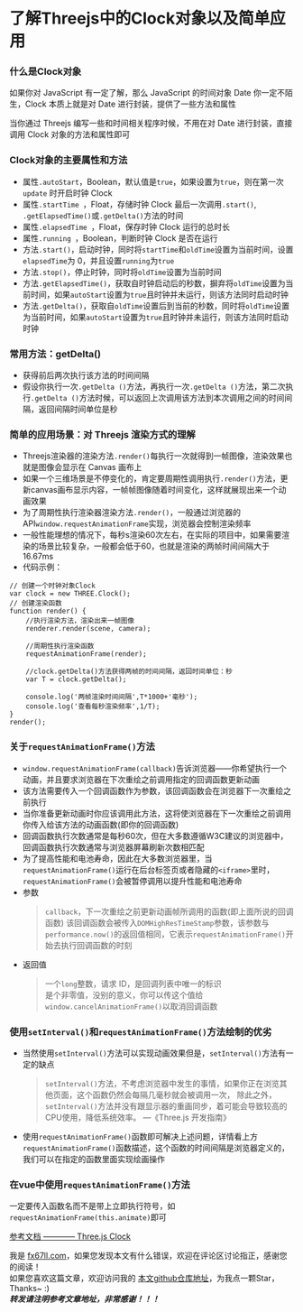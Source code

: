 # 了解Threejs中的Clock对象以及简单应用

### 什么是Clock对象
如果你对 JavaScript 有一定了解，那么 JavaScript 的时间对象 Date 你一定不陌生，Clock 本质上就是对 Date 进行封装，提供了一些方法和属性  

当你通过 Threejs 编写一些和时间相关程序时候，不用在对 Date 进行封装，直接调用 Clock 对象的方法和属性即可  

### Clock对象的主要属性和方法
+ 属性`.autoStart`，Boolean，默认值是`true`，如果设置为`true`，则在第一次`update` 时开启时钟 Clock  
+ 属性`.startTime `，Float，存储时钟 Clock 最后一次调用`.start()`, `.getElapsedTime()`或`.getDelta()`方法的时间  
+ 属性`.elapsedTime `，Float，保存时钟 Clock 运行的总时长  
+ 属性`.running `，Boolean，判断时钟 Clock 是否在运行  
+ 方法`.start()`，启动时钟，同时将`startTime`和`oldTime`设置为当前时间，设置`elapsedTime`为 0，并且设置`running`为`true`  
+ 方法`.stop()`，停止时钟，同时将`oldTime`设置为当前时间  
+ 方法`.getElapsedTime()`，获取自时钟启动后的秒数，摒弃将`oldTime`设置为当前时间，如果`autoStart`设置为`true`且时钟并未运行，则该方法同时启动时钟  
+ 方法`.getDelta()`，获取自`oldTime`设置后到当前的秒数，同时将`oldTime`设置为当前时间，如果`autoStart`设置为`true`且时钟并未运行，则该方法同时启动时钟  

### 常用方法：getDelta()
+ 获得前后两次执行该方法的时间间隔  
+ 假设你执行一次`.getDelta ()`方法，再执行一次`.getDelta ()`方法，第二次执行`.getDelta ()`方法时候，可以返回上次调用该方法到本次调用之间的时间间隔，返回间隔时间单位是秒  

### 简单的应用场景：对 Threejs 渲染方式的理解
+ Threejs渲染器的渲染方法`.render()`每执行一次就得到一帧图像，渲染效果也就是图像会显示在 Canvas 画布上  
+ 如果一个三维场景是不停变化的，肯定要周期性调用执行`.render()`方法，更新canvas画布显示内容，一帧帧图像随着时间变化，这样就展现出来一个动画效果  
+ 为了周期性执行渲染器渲染方法`.render()`，一般通过浏览器的API`window.requestAnimationFrame`实现，浏览器会控制渲染频率  
+ 一般性能理想的情况下，每秒s渲染60次左右，在实际的项目中，如果需要渲染的场景比较复杂，一般都会低于60，也就是渲染的两帧时间间隔大于16.67ms  
+ 代码示例：  
```
// 创建一个时钟对象Clock
var clock = new THREE.Clock();
// 创建渲染函数
function render() {
	//执行渲染方法，渲染出来一帧图像
	renderer.render(scene, camera);
	
	//周期性执行渲染函数
	requestAnimationFrame(render);
	
	//clock.getDelta()方法获得两帧的时间间隔，返回时间单位：秒
	var T = clock.getDelta();
	
	console.log('两帧渲染时间间隔',T*1000+'毫秒');
	console.log('查看每秒渲染频率',1/T);
}
render();
```

### 关于`requestAnimationFrame()`方法
+ `window.requestAnimationFrame(callback)`告诉浏览器——你希望执行一个动画，并且要求浏览器在下次重绘之前调用指定的回调函数更新动画  
+ 该方法需要传入一个回调函数作为参数，该回调函数会在浏览器下一次重绘之前执行  
+ 当你准备更新动画时你应该调用此方法，这将使浏览器在下一次重绘之前调用你传入给该方法的动画函数(即你的回调函数)  
+ 回调函数执行次数通常是每秒60次，但在大多数遵循W3C建议的浏览器中，回调函数执行次数通常与浏览器屏幕刷新次数相匹配  
+ 为了提高性能和电池寿命，因此在大多数浏览器里，当`requestAnimationFrame()`运行在后台标签页或者隐藏的`<iframe>`里时，`requestAnimationFrame()`会被暂停调用以提升性能和电池寿命  
+ 参数
	> `callback`，下一次重绘之前更新动画帧所调用的函数(即上面所说的回调函数)
	> 该回调函数会被传入`DOMHighResTimeStamp`参数，该参数与`performance.now()`的返回值相同，它表示`requestAnimationFrame()`开始去执行回调函数的时刻  
+ 返回值  
	> 一个`long`整数，请求 ID，是回调列表中唯一的标识  
	> 是个非零值，没别的意义，你可以传这个值给`window.cancelAnimationFrame()`以取消回调函数  

### 使用`setInterval()`和`requestAnimationFrame()`方法绘制的优劣
+ 当然使用`setInterval()`方法可以实现动画效果但是，`setInterval()`方法有一定的缺点  
	> `setInterval()`方法，不考虑浏览器中发生的事情，如果你正在浏览其他页面，这个函数仍然会每隔几毫秒就会被调用一次，
	> 除此之外，`setInterval()`方法并没有跟显示器的重画同步，着可能会导致较高的CPU使用，降低系统效率。 —《Three.js 开发指南》
+ 使用`requestAnimationFrame()`函数即可解决上述问题，详情看上方`requestAnimationFrame()`函数描述，这个函数的时间间隔是浏览器定义的，我们可以在指定的函数里面实现绘画操作  

### 在vue中使用`requestAnimationFrame()`方法
一定要传入函数名而不是带上立即执行符号，如`requestAnimationFrame(this.animate)`即可  


[参考文档 ———— Three.js Clock](http://www.yanhuangxueyuan.com/doc/Three.js/Clock.html)  


我是 [fx67ll.com](https://fx67ll.com)，如果您发现本文有什么错误，欢迎在评论区讨论指正，感谢您的阅读！  
如果您喜欢这篇文章，欢迎访问我的 [本文github仓库地址]()，为我点一颗Star，Thanks~ :)  
***转发请注明参考文章地址，非常感谢！！！***